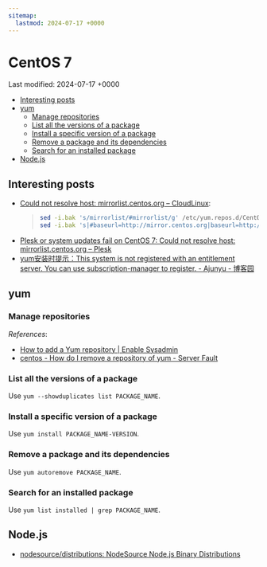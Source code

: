 ```yaml
---
sitemap:
  lastmod: 2024-07-17 +0000
---
```


# CentOS 7

Last modified: 2024-07-17 +0000

- [Interesting posts](#interesting-posts)
- [yum](#yum)
  - [Manage repositories](#manage-repositories)
  - [List all the versions of a package](#list-all-the-versions-of-a-package)
  - [Install a specific version of a package](#install-a-specific-version-of-a-package)
  - [Remove a package and its dependencies](#remove-a-package-and-its-dependencies)
  - [Search for an installed package](#search-for-an-installed-package)
- [Node.js](#nodejs)

## Interesting posts

- [Could not resolve host: mirrorlist.centos.org – CloudLinux](https://cloudlinux.zendesk.com/hc/en-us/articles/14753974191516-Could-not-resolve-host-mirrorlist-centos-org):
  >
  > ```bash
  > sed -i.bak 's/mirrorlist/#mirrorlist/g' /etc/yum.repos.d/CentOS-*
  > sed -i.bak 's|#baseurl=http://mirror.centos.org|baseurl=http://vault.centos.org|g' /etc/yum.repos.d/CentOS-*
  > ```
  >
- [Plesk or system updates fail on CentOS 7: Could not resolve host: mirrorlist.centos.org – Plesk](https://support.plesk.com/hc/en-us/articles/24575503258647-Plesk-or-system-updates-fail-on-CentOS-7-Could-not-resolve-host-mirrorlist-centos-org)
- [yum安装时提示：This system is not registered with an entitlement server. You can use subscription-manager to register. - Ajunyu - 博客园](https://www.cnblogs.com/ajunyu/p/13297449.html)

## yum

### Manage repositories

*References*:

- [How to add a Yum repository \| Enable Sysadmin](https://www.redhat.com/sysadmin/add-yum-repository)
- [centos - How do I remove a repository of yum - Server Fault](https://serverfault.com/questions/314461/how-do-i-remove-a-repository-of-yum)

### List all the versions of a package

Use `yum --showduplicates list PACKAGE_NAME`.

### Install a specific version of a package

Use `yum install PACKAGE_NAME-VERSION`.

### Remove a package and its dependencies

Use `yum autoremove PACKAGE_NAME`.

### Search for an installed package

Use `yum list installed | grep PACKAGE_NAME`.

## Node.js

- [nodesource/distributions: NodeSource Node.js Binary Distributions](https://github.com/nodesource/distributions)
